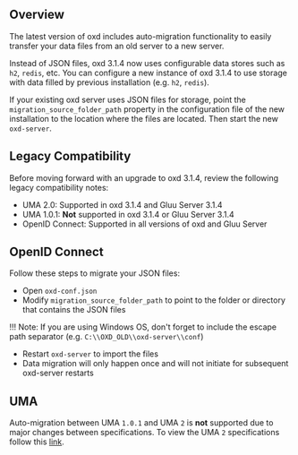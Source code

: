 ## Overview

The latest version of oxd includes auto-migration functionality to easily transfer your data files from an old server to a new server. 

Instead of JSON files, oxd 3.1.4 now uses configurable data stores such as `h2`, `redis`, etc. You can configure a new instance of oxd 3.1.4 to use storage with data filled by previous installation (e.g. `h2`, `redis`). 

If your existing oxd server uses JSON files for storage, point the `migration_source_folder_path` property in the configuration file of the new installation to the location where the files are located. Then start the new `oxd-server`. 

## Legacy Compatibility
Before moving forward with an upgrade to oxd 3.1.4, review the following legacy compatibility notes:

- UMA 2.0: Supported in oxd 3.1.4 and Gluu Server 3.1.4      
- UMA 1.0.1: **Not** supported in oxd 3.1.4 or Gluu Server 3.1.4    
- OpenID Connect: Supported in all versions of oxd and Gluu Server         

## OpenID Connect 
Follow these steps to migrate your JSON files:

- Open `oxd-conf.json` 
- Modify `migration_source_folder_path` to point to the folder or directory that contains the JSON files

!!! Note: 
    If you are using Windows OS, don't forget to include the escape path separator (e.g. `C:\\OXD_OLD\\oxd-server\\conf`)

- Restart `oxd-server` to import the files
- Data migration will only happen once and will not initiate for subsequent oxd-server restarts  

## UMA 
Auto-migration between UMA `1.0.1` and UMA `2` is **not** supported due to major changes between specifications. To view the UMA `2` specifications follow this [link](https://docs.kantarainitiative.org/uma/ed/uma-core-2.0-01.html#without-rpt).
